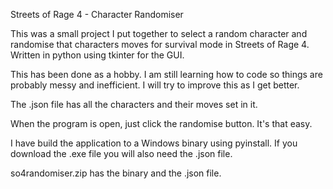 Streets of Rage 4 - Character Randomiser

This was a small project I put together to select a random character and randomise that characters moves for survival mode in Streets of Rage 4. Written in python using tkinter for the GUI.

This has been done as a hobby. I am still learning how to code so things are probably messy and inefficient. I will try to improve this as I get better.

The .json file has all the characters and their moves set in it. 

When the program is open, just click the randomise button. It's that easy.

I have build the application to a Windows binary using pyinstall. If you download the .exe file you will also need the .json file.

so4randomiser.zip has the binary and the .json file.
